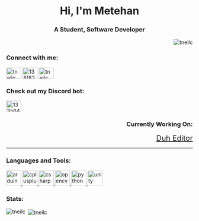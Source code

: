 <h1 align="center">Hi, I'm Metehan</h1>
<h3 align="center">A Student, Software Developer</h3>

<p align="right"> <img src="https://komarev.com/ghpvc/?username=tneilc&label=Profile%20views&color=0e75b6&style=flat" alt="tneilc" /> </p>


<h3 align="left">Connect with me:</h3>
<p align="left">
<a href="https://www.hackerrank.com/tneilc" target="blank"><img align="center" src="https://cdn.jsdelivr.net/npm/simple-icons@3.0.1/icons/hackerrank.svg" alt="tneilc" height="30" width="40" /></a>
<a href="https://stackoverflow.com/users/13818294" target="blank"><img align="center" src="https://cdn.jsdelivr.net/npm/simple-icons@3.0.1/icons/stackoverflow.svg" alt="13818294" height="30" width="40" /></a>
<a href="https://www.leetcode.com/tneilc" target="blank"><img align="center" src="https://cdn.jsdelivr.net/npm/simple-icons@3.0.1/icons/leetcode.svg" alt="tneilc" height="30" width="40" /></a>
</p>


<h3 align="left">Check out my Discord bot:</h3>
<p align="left"><a href="https://discord.com/api/oauth2/authorize?client_id=722502188982599741&permissions=8&scope=bot" target="blank"><img align="center" src="https://cdn.jsdelivr.net/npm/simple-icons@3.0.1/icons/discord.svg" alt="133564" height="30" width="40" /></a></p>


<h3 align="right" href="https://github.com/tneilc/DuhEditor">Currently Working On:</h3>
<p align="right"><a style="font-size:20px;" href="https://github.com/tneilc/DuhEditor">Duh Editor</a></p>

---
<h3 align="left">Languages and Tools:</h3>
<p align="left"> 
<a align="left" href="https://www.arduino.cc/" target="_blank"> <img src="https://cdn.worldvectorlogo.com/logos/arduino-1.svg" alt="arduino" width="40" height="40"/> </a> 
<a align="left" href="https://www.w3schools.com/cpp/" target="_blank"> <img src="https://upload.wikimedia.org/wikipedia/commons/1/18/ISO_C%2B%2B_Logo.svg" alt="cplusplus" width="40" height="40"/> </a> 
<a align="left" href="https://www.w3schools.com/cs/" target="_blank"> <img src="https://upload.wikimedia.org/wikipedia/commons/1/13/C-Sharp.png" alt="csharp" width="40" height="40"/> </a> 
<a href="https://opencv.org/" target="_blank"> <img src="https://www.vectorlogo.zone/logos/opencv/opencv-icon.svg" alt="opencv" width="40" height="40"/> </a> 
<a href="https://www.python.org" target="_blank"> <img src="https://www.vectorlogo.zone/logos/python/python-icon.svg" alt="python" width="40" height="40"/> </a> 
<a href="https://unity.com/" target="_blank"> <img src="https://www.vectorlogo.zone/logos/unity3d/unity3d-icon.svg" alt="unity" width="40" height="40"/> </a> </p>


<h3 align="left">Stats:</h3>
<p><img align="left" src="https://github-readme-stats.vercel.app/api/top-langs/?username=tneilc&theme=nord" alt="tneilc" /></p>
<p> </p>
<p>&nbsp;<img align="center" src="https://github-readme-stats.vercel.app/api?username=tneilc&show_icons=true&locale=en&theme=nord"alt="tneilc" /></p>

